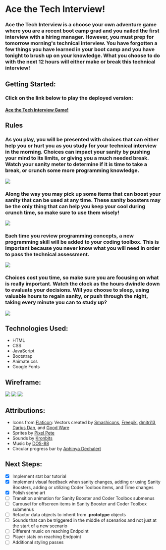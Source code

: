 # Ace the Tech Interview!

### Ace the Tech Interview is a choose your own adventure game where you are a recent boot camp grad and you nailed the first interview with a hiring manager. However, you must prep for tomorrow morning's technical interview. You have forgotten a few things you have learned in your boot camp and you have tonight to brush up on your knowledge. What you choose to do with the next 12 hours will either make or break this technical interview!

## Getting Started:

### Click on the link below to play the deployed version:

#### [Ace the Tech Interview Game!](https://ace-the-tech-interview-game.netlify.app/)

## Rules

### As you play, you will be presented with choices that can either help you or hurt you as you study for your technical interview in the morning. Choices can impact your sanity by pushing your mind to its limits, or giving you a much needed break. Watch your sanity meter to determine if it is time to take a break, or crunch some more programming knowledge.

<img src="/images/SanityMeter.png">

### Along the way you may pick up some items that can boost your sanity that can be used at any time. These sanity boosters may be the only thing that can help you keep your cool during crunch time, so make sure to use them wisely!

<img src="/images/SanityBoosters.png">

### Each time you review programming concepts, a new programming skill will be added to your coding toolbox. This is important because you never know what you will need in order to pass the technical assessment.

<img src="images/CodingToolbox.png">

### Choices cost you time, so make sure you are focusing on what is really important. Watch the clock as the hours dwindle down to evaluate your decisions. Will you choose to sleep, using valuable hours to regain sanity, or push through the night, taking every minute you can to study up?

<img src="images/ClockCountdown.png">

## Technologies Used:

* HTML
* CSS
* JavaScript
* Bootstrap
* Animate.css
* Google Fonts

## Wireframe:

<img src="/images/WireframeUserInteractions.png">

<img src="/images/WireframeContinueScenario.png">

<img src="/images/WireframeEndpoint.png">

## Attributions:

* Icons from [Flaticon](https://www.flaticon.com/): Vectors created by [Smashicons](https://smashicons.com/), [Freepik](https://www.freepik.com/), [dmitri13](https://www.flaticon.com/authors/dmitri13), [Darius Dan](https://www.flaticon.com/authors/darius-dan), and [Good Ware](https://www.flaticon.com/authors/good-ware)
* Sprites by [Pixel Pete](https://petermilko.itch.io/pixel-petes-art-assets)
* Sounds by [Kronbits](https://kronbits.itch.io/freesfx)
* Music by [DOS-88](https://dos88.itch.io/dos-88-music-library)
* Circular progress bar by [Aphinya Dechalert](https://www.dottedsquirrel.com/circular-progress-css/)
## Next Steps:

- [x] Implement stat bar tutorial
- [x] Implement visual feedback when sanity changes, adding or using Sanity Boosters, adding or utilizing Coder Toolbox items, and Time changes
- [x] Polish scene art
- [ ] Transition animation for Sanity Booster and Coder Toolbox submenus
- [ ] Carousel for offscreen items in Sanity Booster and Coder Toolbox submenus
- [ ] Refactor data objects to inherit from .__prototype__ objects
- [ ] Sounds that can be triggered in the middle of scenarios and not just at the start of a new scenario
- [ ] Different music on reaching Endpoint
- [ ] Player stats on reaching Endpoint
- [ ] Additional styling passes